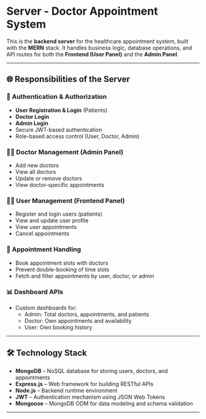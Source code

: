 # Server - Doctor Appointment System

This is the **backend server** for the healthcare appointment system, built with the **MERN** stack. It handles business logic, database operations, and API routes for both the **Frontend (User Panel)** and the **Admin Panel**.

---

## 🌐 Responsibilities of the Server

### 🔐 Authentication & Authorization
- **User Registration & Login** (Patients)
- **Doctor Login**
- **Admin Login**
- Secure JWT-based authentication
- Role-based access control (User, Doctor, Admin)

### 🧑‍⚕️ Doctor Management (Admin Panel)
- Add new doctors
- View all doctors
- Update or remove doctors
- View doctor-specific appointments

### 🧑‍💼 User Management (Frontend Panel)
- Register and login users (patients)
- View and update user profile
- View user appointments
- Cancel appointments

### 📅 Appointment Handling
- Book appointment slots with doctors
- Prevent double-booking of time slots
- Fetch and filter appointments by user, doctor, or admin

### 📊 Dashboard APIs
- Custom dashboards for:
  - Admin: Total doctors, appointments, and patients
  - Doctor: Own appointments and availability
  - User: Own booking history

---

## 🛠️ Technology Stack

- **MongoDB** – NoSQL database for storing users, doctors, and appointments
- **Express.js** – Web framework for building RESTful APIs
- **Node.js** – Backend runtime environment
- **JWT** – Authentication mechanism using JSON Web Tokens
- **Mongoose** – MongoDB ODM for data modeling and schema validation

---

